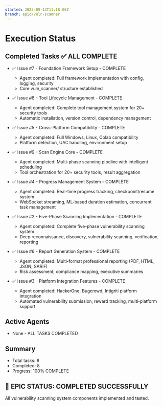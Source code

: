 ```yaml
---
started: 2025-09-13T11:18:00Z
branch: epic/vuln-scanner
---
```


# Execution Status

## Completed Tasks ✅ ALL COMPLETE
- ✅ Issue #7 - Foundation Framework Setup - COMPLETE
  - Agent completed: Full framework implementation with config, logging, security
  - Core vuln_scanner/ structure established

- ✅ Issue #8 - Tool Lifecycle Management - COMPLETE  
  - Agent completed: Complete tool management system for 20+ security tools
  - Automatic installation, version control, dependency management

- ✅ Issue #5 - Cross-Platform Compatibility - COMPLETE
  - Agent completed: Full Windows, Linux, Colab compatibility
  - Platform detection, UAC handling, environment setup

- ✅ Issue #9 - Scan Engine Core - COMPLETE
  - Agent completed: Multi-phase scanning pipeline with intelligent scheduling
  - Tool orchestration for 20+ security tools, result aggregation

- ✅ Issue #4 - Progress Management System - COMPLETE
  - Agent completed: Real-time progress tracking, checkpoint/resume system
  - WebSocket streaming, ML-based duration estimation, concurrent task management

- ✅ Issue #2 - Five-Phase Scanning Implementation - COMPLETE
  - Agent completed: Complete five-phase vulnerability scanning system
  - Deep reconnaissance, discovery, vulnerability scanning, verification, reporting

- ✅ Issue #6 - Report Generation System - COMPLETE
  - Agent completed: Multi-format professional reporting (PDF, HTML, JSON, SARIF)
  - Risk assessment, compliance mapping, executive summaries

- ✅ Issue #3 - Platform Integration Features - COMPLETE
  - Agent completed: HackerOne, Bugcrowd, Intigriti platform integration
  - Automated vulnerability submission, reward tracking, multi-platform support

## Active Agents
- None - ALL TASKS COMPLETED

## Summary
- Total tasks: 8
- Completed: 8  
- Progress: 100% COMPLETE

## 🎉 EPIC STATUS: COMPLETED SUCCESSFULLY
All vulnerability scanning system components implemented and tested.
